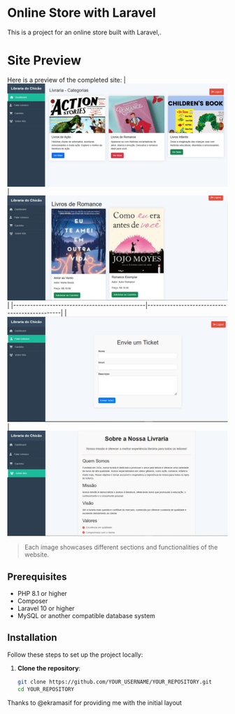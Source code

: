 # Online Store with Laravel

This is a project for an online store built with Laravel,.
# Site Preview

Here is a preview of the completed site:
| ![Image 1](https://github.com/franww/Livraria-Web-site/blob/main/public/images/img1.jpg) | ![Image 2](https://github.com/franww/Livraria-Web-site/blob/main/public/images/img2.jpg) |
|-----------------------------------------------|-----------------------------------------------|
| ![Image 3](https://github.com/franww/Livraria-Web-site/blob/main/public/images/img3.jpg) | ![Image 4](https://github.com/franww/Livraria-Web-site/blob/main/public/images/img4.jpg)



> Each image showcases different sections and functionalities of the website.


## Prerequisites

- PHP 8.1 or higher
- Composer
- Laravel 10 or higher
- MySQL or another compatible database system

## Installation

Follow these steps to set up the project locally:

1. **Clone the repository**:
   ```bash
   git clone https://github.com/YOUR_USERNAME/YOUR_REPOSITORY.git
   cd YOUR_REPOSITORY
Thanks to @ekramasif for providing me with the initial layout
